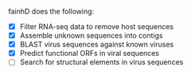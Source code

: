 fainhD does the following:

- [x] Filter RNA-seq data to remove host sequences
- [x] Assemble unknown sequences into contigs
- [x] BLAST virus sequences against known viruses
- [x] Predict functional ORFs in viral sequences
- [ ] Search for structural elements in virus sequences